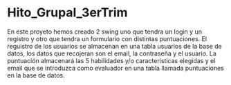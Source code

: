 # Hito_Grupal_3erTrim
En este proyeto hemos creado 2 swing uno que tendra un login y un registro y otro que tendra un formulario con distintas puntuaciones.
El reguistro de los usuarios se almacenan en una tabla usuarios de la base de datos, los datos que recojeran son el email, la contraseña y el usuario.
La puntuación almacenará las 5 habilidades y/o características elegidas y el email que se introduzca como evaluador en una tabla llamada puntuaciones en la base de datos.
